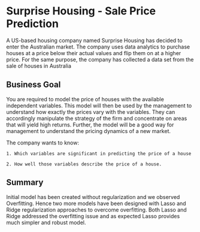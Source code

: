 # Surprise Housing - Sale Price Prediction
A US-based housing company named Surprise Housing has decided to enter the Australian market. 
The company uses data analytics to purchase houses at a price below their actual values and flip them on at a higher price. 
For the same purpose, the company has collected a data set from the sale of houses in Australia


## Business Goal
You are required to model the price of houses with the available independent variables. 
This model will then be used by the management to understand how exactly the prices vary with the variables. 
They can accordingly manipulate the strategy of the firm and concentrate on areas that will yield high returns. 
Further, the model will be a good way for management to understand the pricing dynamics of a new market.

The company wants to know:

    1. Which variables are significant in predicting the price of a house

    2. How well those variables describe the price of a house.

## Summary

Initial model has been created without regularization and we observed Overfitting. Hence two more models have been designed
with Lasso and Ridge regularization approaches to overcome overfitting. Both Lasso and Ridge addressed the overfitting issue and
as expected Lasso provides much simpler and robust model.